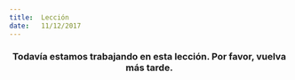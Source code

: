 ```yaml
---
title:  Lección
date:   11/12/2017
---
```


### <center>Todavía estamos trabajando en esta lección. Por favor, vuelva más tarde.</center>